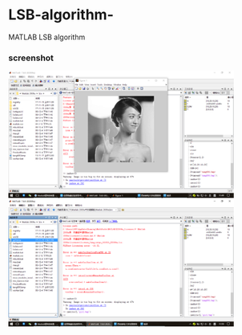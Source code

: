 # LSB-algorithm-
MATLAB LSB algorithm 

### screenshot
<img src="https://github.com/shohoku3/LSB/blob/master/screenshot/%E5%B1%8F%E5%B9%95%E6%88%AA%E5%9B%BE(10).png" width="450px">
<img src="https://github.com/shohoku3/LSB/blob/master/screenshot/%E5%B1%8F%E5%B9%95%E6%88%AA%E5%9B%BE(11).png" width="450px">
